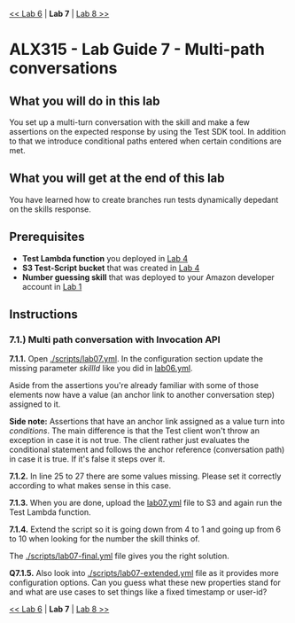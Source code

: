 [<< Lab 6](lab06.md) | **Lab 7** | [Lab 8 >>](lab08.md)

# ALX315 - Lab Guide 7 - Multi-path conversations

## **What you will do in this lab**
You set up a multi-turn conversation with the skill and make a few assertions on the expected response by using the Test SDK tool. In addition to that we introduce conditional paths entered when certain conditions are met.

## **What you will get at the end of this lab**
You have learned how to create branches run tests dynamically depedant on the skills response.

## **Prerequisites**
- **Test Lambda function** you deployed in [Lab 4](lab04.md)
- **S3 Test-Script bucket** that was created in [Lab 4](lab04.md)
- **Number guessing skill** that was deployed to your Amazon developer account in [Lab 1](lab01.md)

## **Instructions**

### **7.1.) Multi path conversation with Invocation API** 

**7.1.1.** Open [./scripts/lab07.yml](../scripts/lab07.yml). In the configuration section update the missing parameter _skillId_ like you did in [lab06.yml](../scripts/lab06.yml).

Aside from the assertions you're already familiar with some of those elements now have a value (an anchor link to another conversation step) assigned to it.

__Side note:__ Assertions that have an anchor link assigned as a value turn into _conditions_. The main difference is that the Test client won't throw an exception in case it is not true. The client rather just evaluates the conditional statement and follows the anchor reference (conversation path) in case it is true. If it's false it steps over it.

**7.1.2.** In line 25 to 27 there are some values missing. Please set it correctly according to what makes sense in this case.  

**7.1.3.** When you are done, upload the [lab07.yml](../scripts/lab07.yml) file to S3 and again run the Test Lambda function. 

**7.1.4.** Extend the script so it is going down from 4 to 1 and going up from 6 to 10 when looking for the number the skill thinks of.

The [./scripts/lab07-final.yml](../scripts/lab07-final.yml) file gives you the right solution.

__Q7.1.5.__ Also look into [./scripts/lab07-extended.yml](../scripts/lab07-extended.yml) file as it provides more configuration options. Can you guess what these new properties stand for and what are use cases to set things like a fixed timestamp or user-id? 

[<< Lab 6](lab06.md) | **Lab 7** | [Lab 8 >>](lab08.md)